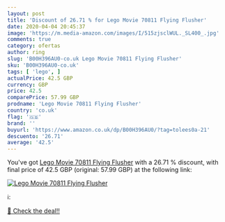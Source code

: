 ```yaml
---
layout: post
title: 'Discount of 26.71 % for Lego Movie 70811 Flying Flusher'
date: 2020-04-04 20:45:37
image: 'https://m.media-amazon.com/images/I/515zjsclWUL._SL400_.jpg'
comments: true
category: ofertas
author: ring
slug: 'B00H396AU0-co.uk Lego Movie 70811 Flying Flusher'
sku: 'B00H396AU0-co.uk'
tags: [ 'lego', ]
actualPrice: 42.5 GBP
currency: GBP
price: 42.5
comparePrice: 57.99 GBP
prodname: 'Lego Movie 70811 Flying Flusher'
country: 'co.uk'
flag: '🇬🇧'
brand: ''
buyurl: 'https://www.amazon.co.uk/dp/B00H396AU0/?tag=tolees0a-21'
descuento: '26.71'
average: '42.5'
---
```


You've got [Lego Movie 70811 Flying Flusher](https://www.amazon.co.uk/dp/B00H396AU0/?tag=tolees0a-21) with a  26.71 % discount, with final price of 42.5 GBP (original: 57.99 GBP) at the following link:

[![Lego Movie 70811 Flying Flusher](https://m.media-amazon.com/images/I/515zjsclWUL._SL400_.jpg)](https://www.amazon.co.uk/dp/B00H396AU0/?tag=tolees0a-21)

ℹ️:


[🛒 Check the deal!!](https://www.amazon.co.uk/dp/B00H396AU0/?tag=tolees0a-21)
